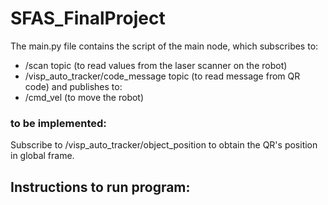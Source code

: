 # SFAS_FinalProject

The main.py file contains the script of the main node, which subscribes to:
  - /scan topic (to read values from the laser scanner on the robot)
  - /visp_auto_tracker/code_message topic (to read message from QR code)
and publishes to:
  - /cmd_vel (to move the robot)

### to be implemented:
Subscribe to /visp_auto_tracker/object_position to obtain the QR's position in global frame.

## Instructions to run program:
